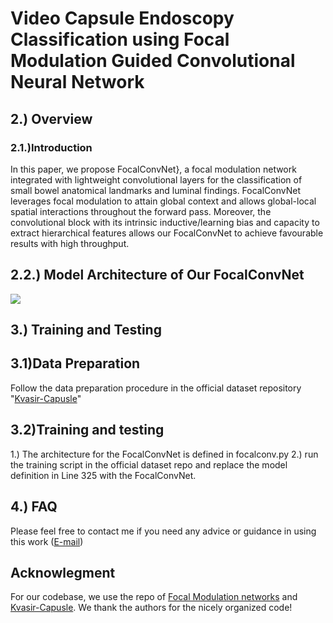 # Video Capsule Endoscopy Classification using Focal Modulation Guided Convolutional Neural Network
## 2.) Overview
### 2.1.)Introduction
In this paper, we propose FocalConvNet}, a focal modulation network integrated with lightweight convolutional layers for the classification of small bowel anatomical landmarks and luminal findings. FocalConvNet leverages focal modulation to attain global context and allows global-local spatial interactions throughout the forward pass. Moreover, the convolutional block with its intrinsic inductive/learning bias and capacity to extract hierarchical features allows our FocalConvNet to achieve favourable results with high throughput.

## 2.2.) Model Architecture of Our FocalConvNet
![](FocalConvNet_v2.jpeg)

## 3.) Training and Testing
## 3.1)Data Preparation
Follow the data preparation procedure in the official dataset repository "[Kvasir-Capusle](https://github.com/simula/kvasir-capsule)"

## 3.2)Training and testing
1.) The architecture for the FocalConvNet is defined in focalconv.py 
2.) run the training script in the official dataset repo and replace the model definition in Line 325 with the FocalConvNet.
## 4.) FAQ
Please feel free to contact me if you need any advice or guidance in using this work ([E-mail](abhisheksrivastava2397@gmail.com)) 

## Acknowlegment
For our codebase, we use the repo of [Focal Modulation networks](https://github.com/microsoft/FocalNet) and [Kvasir-Capusle](https://github.com/simula/kvasir-capsule). We thank the authors for the nicely organized code!
